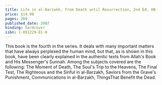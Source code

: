 ```yaml
---
title: Life in al-Barzakh, from Death until Resurrection, 2nd Ed, HB
price: $14.00
pages: 269
published_date: 2007
binding: hardcover
isbn: 1-891229-81-8
---
```


This book is the fourth in the series. It deals with many important matters that have always perplexed the human mind, but that, as is shown in this book, have been clearly explained in the authentic texts from Allah's Book and His Messenger's Sunnah. Among the subjects covered are the following: The Moment of Death, The Soul's Trip to the Heavens, The Final Test, The Righteous and the Sinful in al-Barzakh, Saviors from the Grave's Punishment, Communications in al-Barzakh, ThingsThat Benefit the Dead.
